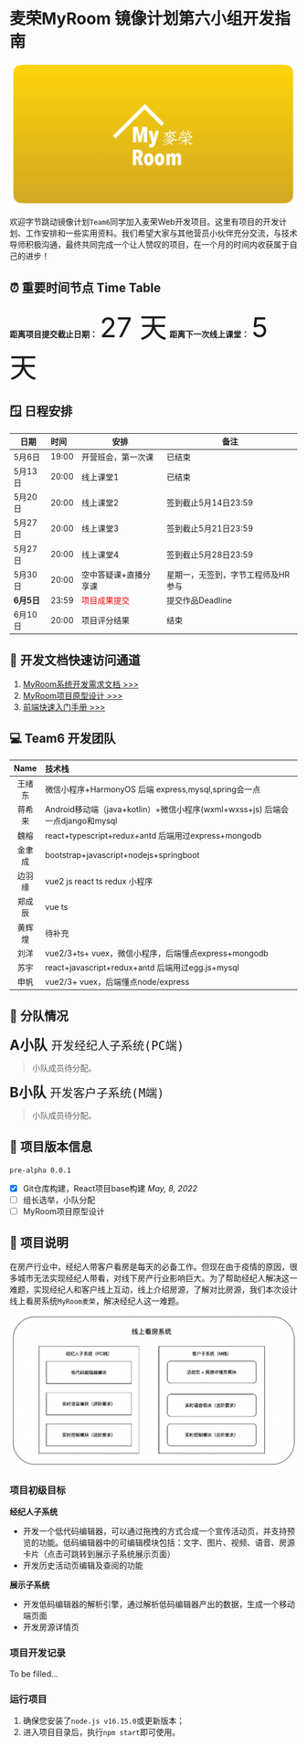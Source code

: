 # 麦荣MyRoom 镜像计划第六小组开发指南

![](media/16519941093446/16519946792826.jpg)

欢迎字节跳动镜像计划`Team6`同学加入麦荣Web开发项目。这里有项目的开发计划、工作安排和一些实用资料。我们希望大家与其他营员小伙伴充分交流，与技术导师积极沟通，最终共同完成一个让人赞叹的项目，在一个月的时间内收获属于自己的进步！

## ⏰ 重要时间节点 Time Table
 
 **距离项目提交截止日期：** <font size="10">27 天</font>
 **距离下一次线上课堂：** <font size="10">5 天</font>
 
 ## 🪟 日程安排

| 日期| 时间 | 安排 | 备注 |
|---|:--|---|---|
| 5月6日 | 19:00 | 开营班会，第一次课 | 已结束 |
| 5月13日 | 20:00 | 线上课堂1 | 已结束 |
| 5月20日 | 20:00 | 线上课堂2 | 签到截止5月14日23:59 |
| 5月27日 | 20:00 | 线上课堂3 | 签到截止5月21日23:59 |
| 5月27日 | 20:00 | 线上课堂4 | 签到截止5月28日23:59 |
| 5月30日 | 20:00 | 空中答疑课+直播分享课 | 星期一，无签到，字节工程师及HR参与 |
| **6月5日** | 23:59 | <font color="red">项目成果提交</font> | 提交作品Deadline |
| 6月10日 | 20:00 | 项目评分结果 | 结束 |


## 💾  开发文档快速访问通道

1. [MyRoom系统开发需求文档 >>> ](https://bytedance.feishu.cn/docx/doxcnT9YVJUcVQYY2dyGAmn97cZ)
2. [MyRoom项目原型设计 >>>](https://bytedance.feishu.cn/docx/doxcnT9YVJUcVQYY2dyGAmn97cZ) 
3. [前端快速入门手册 >>> ](https://bytedance.feishu.cn/docx/doxcn9MPyw9sfmfEVO2Ki9exRPt)

## 💻 Team6 开发团队

| Name | 技术栈 |
|:-:|:--|
| 王绪东 | 微信小程序+HarmonyOS 后端 express,mysql,spring会一点 |
| 蒋希来 | Android移动端（java+kotlin）+微信小程序(wxml+wxss+js) 后端会一点django和mysql |
| 魏榕 | react+typescript+redux+antd 后端用过express+mongodb |
| 金聿成 | bootstrap+javascript+nodejs+springboot |
| 边羽缘 | vue2 js react ts redux 小程序 |
| 郑成辰 | vue ts |
| 黄辉煌 | 待补充 |
| 刘洋 | vue2/3+ts+ vuex，微信小程序，后端懂点express+mongodb |
| 苏宇 | react+javascript+redux+antd 后端用过egg.js+mysql |
| 申帆 | vue2/3+ vuex，后端懂点node/express |

## 🚩 分队情况

<font size="5"> **A小队** `开发经纪人子系统(PC端)`</font> 
> 小队成员待分配。

<font size="5"> **B小队** `开发客户子系统(M端)`</font>
> 小队成员待分配。

## 🌆 项目版本信息

`pre-alpha 0.0.1`
- [x] Git仓库构建，React项目base构建 *May, 8, 2022*
- [ ] 组长选举，小队分配
- [ ] MyRoom项目原型设计

## 📖 项目说明

在房产行业中，经纪人带客户看房是每天的必备工作。但现在由于疫情的原因，很多城市无法实现经纪人带看，对线下房产行业影响巨大。为了帮助经纪人解决这一难题，实现经纪人和客户线上互动，线上介绍房源，了解对比房源，我们本次设计线上看房系统`MyRoom麦荣`，解决经纪人这一难题。

![](media/16519941093446/16519990743659.jpg)

### 项目初级目标
**经纪人子系统**
- 开发一个低代码编辑器，可以通过拖拽的方式合成一个宣传活动页，并支持预览的功能。低码编辑器中的可编辑模块包括：文字、图片、视频、语音、房源卡片（点击可跳转到展示子系统展示页面）
- 开发历史活动页编辑及查阅的功能

**展示子系统**
- 开发低码编辑器的解析引擎，通过解析低码编辑器产出的数据，生成一个移动端页面
- 开发房源详情页

### 项目开发记录

To be filled...

### 运行项目
1. 确保您安装了`node.js v16.15.0`或更新版本；
2. 进入项目目录后，执行`npm start`即可使用。

